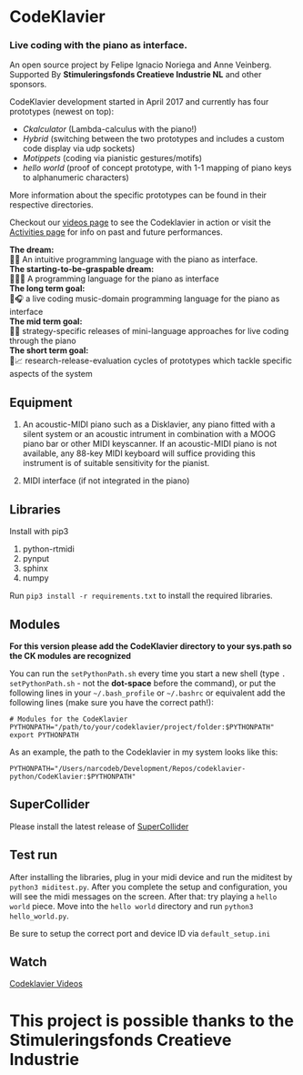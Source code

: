 # CodeKlavier
### Live coding with the piano as interface.

An open source project by Felipe Ignacio Noriega and Anne Veinberg. Supported By **Stimuleringsfonds Creatieve Industrie NL** and other sponsors.

CodeKlavier development started in April 2017 and currently has four prototypes (newest on top):
+  *Ckalculator* (Lambda-calculus with the piano!)
+  *Hybrid* (switching between the two prototypes and includes a custom code display via udp sockets)
+  *Motippets* (coding via pianistic gestures/motifs)
+  *hello world* (proof of concept prototype, with 1-1 mapping of piano keys to alphanumeric characters)

More information about the specific prototypes can be found in their respective directories.


Checkout our [videos page](https://codeklavier.space/videos) to see the Codeklavier in action or visit the [Activities page](https://github.com/narcode/codeklavier/blob/master/ACTIVITIES.md) for info on past and future performances. 

<div class='dream'>
<div><strong>The dream:</strong></div><div>🐍🎹 An intuitive programming language with the piano as interface.</div></div>
<div class='dream'>
<div><strong>The starting-to-be-graspable dream:</strong></div><div>👩🏼‍💻 A programming language for the piano as interface</div></div>
<div class='dream'>
<div><strong>The long term goal:</strong></div><div>🎼🎧 a live coding music-domain programming language for the piano as interface</div></div>
<div class='dream'>
<div><strong>The mid term goal:</strong></div><div>💾📌 strategy-specific releases of mini-language approaches for live coding through the piano</div></div>
<div class='dream'>
<div><strong>The short term goal:</strong></div><div>📆📈 research-release-evaluation cycles of prototypes which tackle specific aspects of the system</div></div>



## Equipment
1. An acoustic-MIDI piano such as a  Disklavier, any piano fitted with a silent system or an acoustic intrument in combination with a MOOG piano bar or other MIDI keyscanner. If an acoustic-MIDI piano is not available, any 88-key MIDI keyboard will suffice providing this instrument is of suitable sensitivity for the pianist.

2. MIDI interface (if not integrated in the piano)

## Libraries
Install with pip3

1. python-rtmidi
2. pynput
3. sphinx
4. numpy

Run ``pip3 install -r requirements.txt`` to install the required libraries.

## Modules
__For this version please add the CodeKlavier directory to your sys.path so the CK modules are recognized__

You can run the ``setPythonPath.sh`` every time you start a new shell (type ``. setPythonPath.sh`` - not the **dot-space** before the command), or put the following lines in your ``~/.bash_profile`` or ``~/.bashrc`` or equivalent add the following lines (make sure you have the correct path!):

`# Modules for the CodeKlavier
PYTHONPATH="/path/to/your/codeklavier/project/folder:$PYTHONPATH"
export PYTHONPATH`

As an example, the path to the Codeklavier in my system looks like this:

`
PYTHONPATH="/Users/narcodeb/Development/Repos/codeklavier-python/CodeKlavier:$PYTHONPATH"
`

## SuperCollider

Please install the latest release of [SuperCollider](http://supercollider.github.io)


## Test run
After installing the libraries, plug in your midi device and run the miditest by ``python3 miditest.py``. After you complete the setup and configuration, you will see the midi messages on the screen. After that: try playing a ``hello world`` piece. Move into the ``hello world`` directory and run ``python3 hello_world.py``.

Be sure to setup the correct port and device ID via ``default_setup.ini``

## Watch
[Codeklavier Videos](http://codeklavier.space/videos)

# This project is possible thanks to the Stimuleringsfonds Creatieve Industrie
